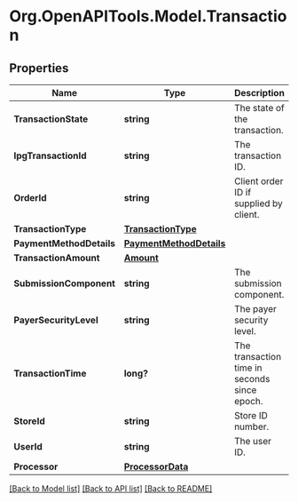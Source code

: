 # Org.OpenAPITools.Model.Transaction
## Properties

Name | Type | Description | Notes
------------ | ------------- | ------------- | -------------
**TransactionState** | **string** | The state of the transaction. | [optional] 
**IpgTransactionId** | **string** | The transaction ID. | [optional] 
**OrderId** | **string** | Client order ID if supplied by client. | [optional] 
**TransactionType** | [**TransactionType**](TransactionType.md) |  | [optional] 
**PaymentMethodDetails** | [**PaymentMethodDetails**](PaymentMethodDetails.md) |  | [optional] 
**TransactionAmount** | [**Amount**](Amount.md) |  | [optional] 
**SubmissionComponent** | **string** | The submission component. | [optional] 
**PayerSecurityLevel** | **string** | The payer security level. | [optional] 
**TransactionTime** | **long?** | The transaction time in seconds since epoch. | [optional] 
**StoreId** | **string** | Store ID number. | [optional] 
**UserId** | **string** | The user ID. | [optional] 
**Processor** | [**ProcessorData**](ProcessorData.md) |  | [optional] 

[[Back to Model list]](../README.md#documentation-for-models) [[Back to API list]](../README.md#documentation-for-api-endpoints) [[Back to README]](../README.md)

